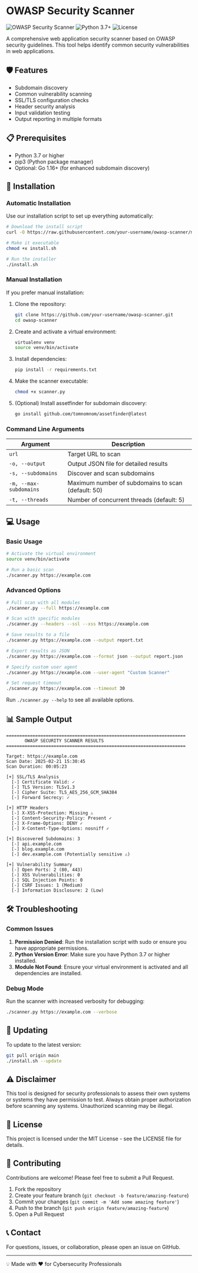 # OWASP Security Scanner

![OWASP Security Scanner](https://img.shields.io/badge/OWASP-Security%20Scanner-blue)
![Python 3.7+](https://img.shields.io/badge/Python-3.7%2B-green)
![License](https://img.shields.io/badge/License-MIT-yellow)

A comprehensive web application security scanner based on OWASP security guidelines. This tool helps identify common security vulnerabilities in web applications.

## 🛡️ Features

- Subdomain discovery
- Common vulnerability scanning
- SSL/TLS configuration checks
- Header security analysis
- Input validation testing
- Output reporting in multiple formats

## 📋 Prerequisites

- Python 3.7 or higher
- pip3 (Python package manager)
- Optional: Go 1.16+ (for enhanced subdomain discovery)

## 🚀 Installation

### Automatic Installation

Use our installation script to set up everything automatically:

```bash
# Download the install script
curl -O https://raw.githubusercontent.com/your-username/owasp-scanner/main/install.sh

# Make it executable
chmod +x install.sh

# Run the installer
./install.sh
```

### Manual Installation

If you prefer manual installation:

1. Clone the repository:
   ```bash
   git clone https://github.com/your-username/owasp-scanner.git
   cd owasp-scanner
   ```

2. Create and activate a virtual environment:
   ```bash
   virtualenv venv
   source venv/bin/activate
   ```

3. Install dependencies:
   ```bash
   pip install -r requirements.txt
   ```

4. Make the scanner executable:
   ```bash
   chmod +x scanner.py
   ```

5. (Optional) Install assetfinder for subdomain discovery:
   ```bash
   go install github.com/tomnomnom/assetfinder@latest
   ```

### Command Line Arguments

| Argument | Description |
|----------|-------------|
| `url` | Target URL to scan |
| `-o, --output` | Output JSON file for detailed results |
| `-s, --subdomains` | Discover and scan subdomains |
| `-m, --max-subdomains` | Maximum number of subdomains to scan (default: 50) |
| `-t, --threads` | Number of concurrent threads (default: 5) |

## 💻 Usage

### Basic Usage

```bash
# Activate the virtual environment
source venv/bin/activate

# Run a basic scan
./scanner.py https://example.com
```

### Advanced Options

```bash
# Full scan with all modules
./scanner.py --full https://example.com

# Scan with specific modules
./scanner.py --headers --ssl --xss https://example.com

# Save results to a file
./scanner.py https://example.com --output report.txt

# Export results as JSON
./scanner.py https://example.com --format json --output report.json

# Specify custom user agent
./scanner.py https://example.com --user-agent "Custom Scanner"

# Set request timeout
./scanner.py https://example.com --timeout 30
```

Run `./scanner.py --help` to see all available options.

## 📊 Sample Output

```
====================================================================
       OWASP SECURITY SCANNER RESULTS
====================================================================

Target: https://example.com
Scan Date: 2025-02-21 15:30:45
Scan Duration: 00:05:23

[+] SSL/TLS Analysis
  [-] Certificate Valid: ✓
  [-] TLS Version: TLSv1.3
  [-] Cipher Suite: TLS_AES_256_GCM_SHA384
  [-] Forward Secrecy: ✓

[+] HTTP Headers
  [-] X-XSS-Protection: Missing ⚠️
  [-] Content-Security-Policy: Present ✓
  [-] X-Frame-Options: DENY ✓
  [-] X-Content-Type-Options: nosniff ✓

[+] Discovered Subdomains: 3
  [-] api.example.com
  [-] blog.example.com
  [-] dev.example.com (Potentially sensitive ⚠️)

[+] Vulnerability Summary
  [-] Open Ports: 2 (80, 443)
  [-] XSS Vulnerabilities: 0
  [-] SQL Injection Points: 0
  [-] CSRF Issues: 1 (Medium)
  [-] Information Disclosure: 2 (Low)
```

## 🛠️ Troubleshooting

### Common Issues

1. **Permission Denied**: Run the installation script with sudo or ensure you have appropriate permissions.
2. **Python Version Error**: Make sure you have Python 3.7 or higher installed.
3. **Module Not Found**: Ensure your virtual environment is activated and all dependencies are installed.

### Debug Mode

Run the scanner with increased verbosity for debugging:

```bash
./scanner.py https://example.com --verbose
```

## 🔄 Updating

To update to the latest version:

```bash
git pull origin main
./install.sh --update
```

## ⚠️ Disclaimer

This tool is designed for security professionals to assess their own systems or systems they have permission to test. Always obtain proper authorization before scanning any systems. Unauthorized scanning may be illegal.

## 📜 License

This project is licensed under the MIT License - see the LICENSE file for details.

## 🤝 Contributing

Contributions are welcome! Please feel free to submit a Pull Request.

1. Fork the repository
2. Create your feature branch (`git checkout -b feature/amazing-feature`)
3. Commit your changes (`git commit -m 'Add some amazing feature'`)
4. Push to the branch (`git push origin feature/amazing-feature`)
5. Open a Pull Request

## 📞 Contact

For questions, issues, or collaboration, please open an issue on GitHub.

---
💡 Made with ❤️ for Cybersecurity Professionals